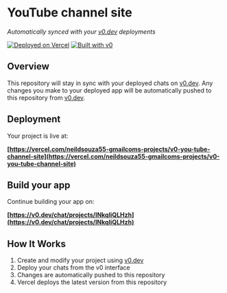 # YouTube channel site

*Automatically synced with your [v0.dev](https://v0.dev) deployments*

[![Deployed on Vercel](https://img.shields.io/badge/Deployed%20on-Vercel-black?style=for-the-badge&logo=vercel)](https://vercel.com/neildsouza55-gmailcoms-projects/v0-you-tube-channel-site)
[![Built with v0](https://img.shields.io/badge/Built%20with-v0.dev-black?style=for-the-badge)](https://v0.dev/chat/projects/INkqliQLHzh)

## Overview

This repository will stay in sync with your deployed chats on [v0.dev](https://v0.dev).
Any changes you make to your deployed app will be automatically pushed to this repository from [v0.dev](https://v0.dev).

## Deployment

Your project is live at:

**[https://vercel.com/neildsouza55-gmailcoms-projects/v0-you-tube-channel-site](https://vercel.com/neildsouza55-gmailcoms-projects/v0-you-tube-channel-site)**

## Build your app

Continue building your app on:

**[https://v0.dev/chat/projects/INkqliQLHzh](https://v0.dev/chat/projects/INkqliQLHzh)**

## How It Works

1. Create and modify your project using [v0.dev](https://v0.dev)
2. Deploy your chats from the v0 interface
3. Changes are automatically pushed to this repository
4. Vercel deploys the latest version from this repository